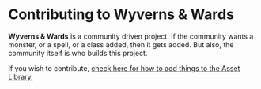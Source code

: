 # Contributing to Wyverns & Wards
__Wyverns & Wards__ is a community driven project. If the community wants a monster, or a spell, or a class added, then it gets added. But also, the community itself is who builds this project.

If you wish to contribute, [check here for how to add things to the Asset Library.](https://github.com/Batcastle/Wyverns-Wards_Assets/blob/master/Library/Contributing%20to%20the%20Library.md)
